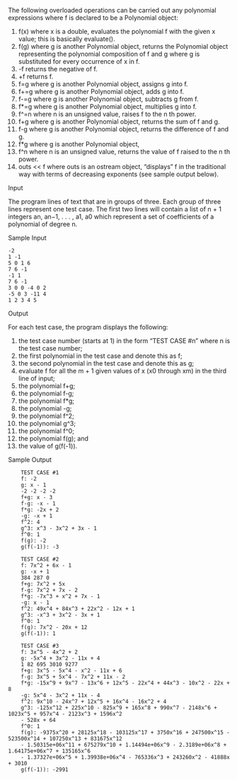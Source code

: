The following overloaded operations can be carried out any polynomial expressions where f is declared to be a Polynomial
object:
1. f(x) where x is a double, evaluates the polynomial f with the given x value; this is basically evaluate().
2. f(g) where g is another Polynomial object, returns the Polynomial object representing the polynomial composition
of f and g where g is substituted for every occurrence of x in f.
3. -f returns the negative of f.
4. +f returns f.
5. f=g where g is another Polynomial object, assigns g into f.
6. f+=g where g is another Polynomial object, adds g into f.
7. f-=g where g is another Polynomial object, subtracts g from f.
8. f*=g where g is another Polynomial object, multiplies g into f.
9. f^=n where n is an unsigned value, raises f to the n
th power.
10. f+g where g is another Polynomial object, returns the sum of f and g.
11. f-g where g is another Polynomial object, returns the difference of f and g.
12. f*g where g is another Polynomial object,
13. f^n where n is an unsigned value, returns the value of f raised to the n
th power.
14. outs << f where outs is an ostream object, “displays” f in the traditional way with terms of decreasing exponents
(see sample output below).



Input


The program lines of text that are in groups of three. Each group of three lines represent one test case. The first two lines
will contain a list of n + 1 integers an, an−1, . . . , a1, a0 which represent a set of coefficients of a polynomial of degree n. 


Sample Input

    -2
    1 -1
    5 0 1 6
    7 6 -1
    -1 1
    7 6 -1
    3 0 0 -4 0 2
    -5 0 3 -11 4
    1 2 3 4 5


Output

For each test case, the program displays the following:
1. the test case number (starts at 1) in the form “TEST CASE #n” where n is the test case number;
2. the first polynomial in the test case and denote this as f;
3. the second polynomial in the test case and denote this as g;
4. evaluate f for all the m + 1 given values of x (x0 through xm) in the third line of input;
5. the polynomial f+g;
6. the polynomial f-g;
7. the polynomial f*g;
8. the polynomial -g;
9. the polynomial f^2;
10. the polynomial g^3;
11. the polynomial f^0;
12. the polynomial f(g); and
13. the value of g(f(-1)).



Sample Output

        TEST CASE #1
        f: -2
        g: x - 1
        -2 -2 -2 -2
        f+g: x - 3
        f-g: -x - 1
        f*g: -2x + 2
        -g: -x + 1
        f^2: 4
        g^3: x^3 - 3x^2 + 3x - 1
        f^0: 1
        f(g): -2
        g(f(-1)): -3
        
        TEST CASE #2
        f: 7x^2 + 6x - 1
        g: -x + 1
        384 287 0
        f+g: 7x^2 + 5x
        f-g: 7x^2 + 7x - 2
        f*g: -7x^3 + x^2 + 7x - 1
        -g: x - 1
        f^2: 49x^4 + 84x^3 + 22x^2 - 12x + 1
        g^3: -x^3 + 3x^2 - 3x + 1
        f^0: 1
        f(g): 7x^2 - 20x + 12
        g(f(-1)): 1

        TEST CASE #3
        f: 3x^5 - 4x^2 + 2
        g: -5x^4 + 3x^2 - 11x + 4
        1 82 695 3010 9277
        f+g: 3x^5 - 5x^4 - x^2 - 11x + 6
        f-g: 3x^5 + 5x^4 - 7x^2 + 11x - 2
        f*g: -15x^9 + 9x^7 - 13x^6 + 12x^5 - 22x^4 + 44x^3 - 10x^2 - 22x + 8
        -g: 5x^4 - 3x^2 + 11x - 4
        f^2: 9x^10 - 24x^7 + 12x^5 + 16x^4 - 16x^2 + 4
        g^3: -125x^12 + 225x^10 - 825x^9 + 165x^8 + 990x^7 - 2148x^6 + 1023x^5 + 957x^4 - 2123x^3 + 1596x^2
        - 528x + 64
        f^0: 1
        f(g): -9375x^20 + 28125x^18 - 103125x^17 + 3750x^16 + 247500x^15 - 523500x^14 + 107250x^13 + 831675x^12
        - 1.50315e+06x^11 + 675279x^10 + 1.14494e+06x^9 - 2.3189e+06x^8 + 1.64175e+06x^7 + 135165x^6
        - 1.37327e+06x^5 + 1.39938e+06x^4 - 765336x^3 + 243260x^2 - 41888x + 3010
        g(f(-1)): -2991
        
 
